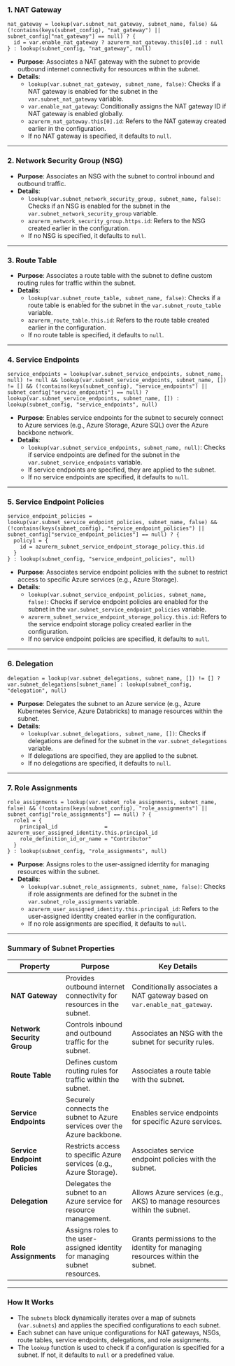 ### **1. NAT Gateway**
```hcl
nat_gateway = lookup(var.subnet_nat_gateway, subnet_name, false) && (!contains(keys(subnet_config), "nat_gateway") || subnet_config["nat_gateway"] == null) ? {
  id = var.enable_nat_gateway ? azurerm_nat_gateway.this[0].id : null
} : lookup(subnet_config, "nat_gateway", null)
```
- **Purpose**: Associates a NAT gateway with the subnet to provide outbound internet connectivity for resources within the subnet.
- **Details**:
  - `lookup(var.subnet_nat_gateway, subnet_name, false)`: Checks if a NAT gateway is enabled for the subnet in the `var.subnet_nat_gateway` variable.
  - `var.enable_nat_gateway`: Conditionally assigns the NAT gateway ID if NAT gateway is enabled globally.
  - `azurerm_nat_gateway.this[0].id`: Refers to the NAT gateway created earlier in the configuration.
  - If no NAT gateway is specified, it defaults to `null`.

---

### **2. Network Security Group (NSG)**

- **Purpose**: Associates an NSG with the subnet to control inbound and outbound traffic.
- **Details**:
  - `lookup(var.subnet_network_security_group, subnet_name, false)`: Checks if an NSG is enabled for the subnet in the `var.subnet_network_security_group` variable.
  - `azurerm_network_security_group.https.id`: Refers to the NSG created earlier in the configuration.
  - If no NSG is specified, it defaults to `null`.

---

### **3. Route Table**

- **Purpose**: Associates a route table with the subnet to define custom routing rules for traffic within the subnet.
- **Details**:
  - `lookup(var.subnet_route_table, subnet_name, false)`: Checks if a route table is enabled for the subnet in the `var.subnet_route_table` variable.
  - `azurerm_route_table.this.id`: Refers to the route table created earlier in the configuration.
  - If no route table is specified, it defaults to `null`.

---

### **4. Service Endpoints**
```hcl
service_endpoints = lookup(var.subnet_service_endpoints, subnet_name, null) != null && lookup(var.subnet_service_endpoints, subnet_name, []) != [] && (!contains(keys(subnet_config), "service_endpoints") || subnet_config["service_endpoints"] == null) ? lookup(var.subnet_service_endpoints, subnet_name, []) : lookup(subnet_config, "service_endpoints", null)
```
- **Purpose**: Enables service endpoints for the subnet to securely connect to Azure services (e.g., Azure Storage, Azure SQL) over the Azure backbone network.
- **Details**:
  - `lookup(var.subnet_service_endpoints, subnet_name, null)`: Checks if service endpoints are defined for the subnet in the `var.subnet_service_endpoints` variable.
  - If service endpoints are specified, they are applied to the subnet.
  - If no service endpoints are specified, it defaults to `null`.

---

### **5. Service Endpoint Policies**
```hcl
service_endpoint_policies = lookup(var.subnet_service_endpoint_policies, subnet_name, false) && (!contains(keys(subnet_config), "service_endpoint_policies") || subnet_config["service_endpoint_policies"] == null) ? {
  policy1 = {
    id = azurerm_subnet_service_endpoint_storage_policy.this.id
  }
} : lookup(subnet_config, "service_endpoint_policies", null)
```
- **Purpose**: Associates service endpoint policies with the subnet to restrict access to specific Azure services (e.g., Azure Storage).
- **Details**:
  - `lookup(var.subnet_service_endpoint_policies, subnet_name, false)`: Checks if service endpoint policies are enabled for the subnet in the `var.subnet_service_endpoint_policies` variable.
  - `azurerm_subnet_service_endpoint_storage_policy.this.id`: Refers to the service endpoint storage policy created earlier in the configuration.
  - If no service endpoint policies are specified, it defaults to `null`.

---

### **6. Delegation**
```hcl
delegation = lookup(var.subnet_delegations, subnet_name, []) != [] ? var.subnet_delegations[subnet_name] : lookup(subnet_config, "delegation", null)
```
- **Purpose**: Delegates the subnet to an Azure service (e.g., Azure Kubernetes Service, Azure Databricks) to manage resources within the subnet.
- **Details**:
  - `lookup(var.subnet_delegations, subnet_name, [])`: Checks if delegations are defined for the subnet in the `var.subnet_delegations` variable.
  - If delegations are specified, they are applied to the subnet.
  - If no delegations are specified, it defaults to `null`.

---

### **7. Role Assignments**
```hcl
role_assignments = lookup(var.subnet_role_assignments, subnet_name, false) && (!contains(keys(subnet_config), "role_assignments") || subnet_config["role_assignments"] == null) ? {
  role1 = {
    principal_id               = azurerm_user_assigned_identity.this.principal_id
    role_definition_id_or_name = "Contributor"
  }
} : lookup(subnet_config, "role_assignments", null)
```
- **Purpose**: Assigns roles to the user-assigned identity for managing resources within the subnet.
- **Details**:
  - `lookup(var.subnet_role_assignments, subnet_name, false)`: Checks if role assignments are defined for the subnet in the `var.subnet_role_assignments` variable.
  - `azurerm_user_assigned_identity.this.principal_id`: Refers to the user-assigned identity created earlier in the configuration.
  - If no role assignments are specified, it defaults to `null`.

---

### **Summary of Subnet Properties**
| **Property**               | **Purpose**                                                                 | **Key Details**                                                                 |
|----------------------------|-----------------------------------------------------------------------------|---------------------------------------------------------------------------------|
| **NAT Gateway**            | Provides outbound internet connectivity for resources in the subnet.        | Conditionally associates a NAT gateway based on `var.enable_nat_gateway`.       |
| **Network Security Group** | Controls inbound and outbound traffic for the subnet.                      | Associates an NSG with the subnet for security rules.                           |
| **Route Table**            | Defines custom routing rules for traffic within the subnet.                | Associates a route table with the subnet.                                       |
| **Service Endpoints**      | Securely connects the subnet to Azure services over the Azure backbone.    | Enables service endpoints for specific Azure services.                          |
| **Service Endpoint Policies** | Restricts access to specific Azure services (e.g., Azure Storage).       | Associates service endpoint policies with the subnet.                           |
| **Delegation**             | Delegates the subnet to an Azure service for resource management.          | Allows Azure services (e.g., AKS) to manage resources within the subnet.        |
| **Role Assignments**       | Assigns roles to the user-assigned identity for managing subnet resources. | Grants permissions to the identity for managing resources within the subnet.    |

---

### **How It Works**
- The `subnets` block dynamically iterates over a map of subnets (`var.subnets`) and applies the specified configurations to each subnet.
- Each subnet can have unique configurations for NAT gateways, NSGs, route tables, service endpoints, delegations, and role assignments.
- The `lookup` function is used to check if a configuration is specified for a subnet. If not, it defaults to `null` or a predefined value.